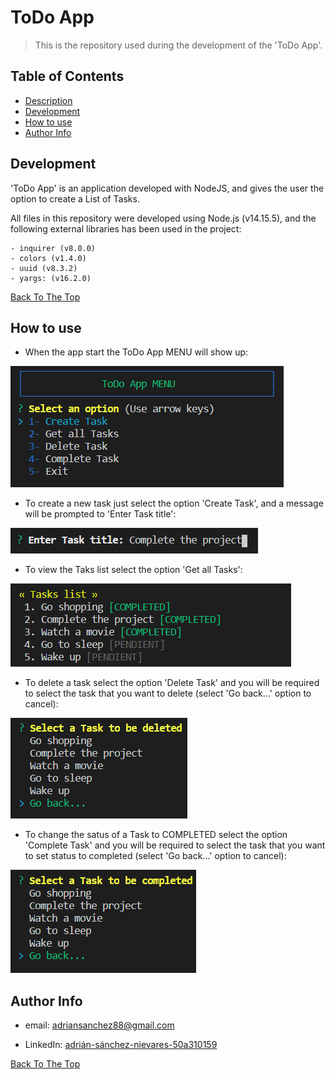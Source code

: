# ToDo App

>This is the repository used during the development of the 'ToDo App'.

## Table of Contents

- [Description](#description)
- [Development](#development)
- [How to use](#how-to-use)
- [Author Info](#author-info)

## Development

'ToDo App' is an application developed with NodeJS, and gives the user the option to create a List of Tasks.

All files in this repository were developed using Node.js (v14.15.5), and the following external libraries has been used in the project:

    - inquirer (v8.0.0)
    - colors (v1.4.0)
    - uuid (v8.3.2)
    - yargs: (v16.2.0)

[Back To The Top](#ToDo-App)

## How to use

- When the app start the ToDo App MENU will show up:

![ToDo App Menu](todo-app-menu.png)

- To create a new task just select the option 'Create Task', and a message will be prompted to 'Enter Task title':

![Create Task](create-task.png)

- To view the Taks list select the option 'Get all Tasks':

![Tasks list](tasks-list.png)

- To delete a task select the option 'Delete Task' and you will be required to select the task that you want to delete (select 'Go back...' option to cancel):

![Delete Task](delete-task.png)

- To change the satus of a Task to COMPLETED select the option 'Complete Task' and you will be required to select the task that you want to set status to completed (select 'Go back...' option to cancel):

![Complete Task](complete-task.png)
## Author Info

- email: adriansanchez88@gmail.com

- LinkedIn: [adrián-sánchez-nievares-50a310159](https://www.linkedin.com/in/adri%C3%A1n-s%C3%A1nchez-nievares-50a310159/)

[Back To The Top](#ToDo-App)